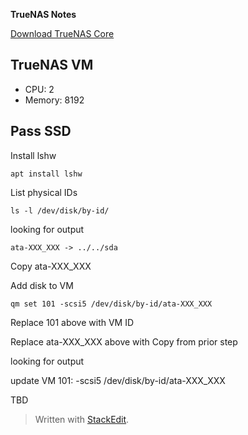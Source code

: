 **TrueNAS Notes**

[Download TrueNAS Core](https://www.truenas.com/download-truenas-core/)

## TrueNAS VM

 - CPU: 2
 - Memory: 8192

## Pass SSD

Install lshw

    apt install lshw

List physical IDs

    ls -l /dev/disk/by-id/

looking for output

    ata-XXX_XXX -> ../../sda

Copy ata-XXX_XXX

Add disk to VM

    qm set 101 -scsi5 /dev/disk/by-id/ata-XXX_XXX

Replace 101 above with VM ID

Replace ata-XXX_XXX above with Copy from prior step

looking for output

update VM 101: -scsi5 /dev/disk/by-id/ata-XXX_XXX

TBD

> Written with [StackEdit](https://stackedit.io/).
